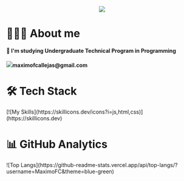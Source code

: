 <p align="center">
  <img src="https://github.com/user-attachments/assets/47f02d5b-de72-44f5-aa5b-d6276b5c706f">
</p>

<h1>👨🏻‍💻 About me</h1>
<h4>🌱 I'm studying Undergraduate Technical Program in Programming</h4>
<h4> <img src="https://img.shields.io/badge/Gmail-D14836?style=for-the-badge&logo=gmail&logoColor=white">maximofcallejas@gmail.com</h4>

<h1>🛠 Tech Stack</h1>
[![My Skills](https://skillicons.dev/icons?i=js,html,css)](https://skillicons.dev)

<h1>📊 GitHub Analytics</h1>
![Top Langs](https://github-readme-stats.vercel.app/api/top-langs/?username=MaximoFC&theme=blue-green)
